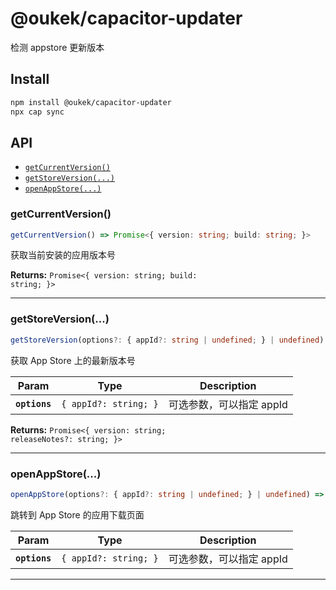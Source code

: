 # @oukek/capacitor-updater

检测 appstore 更新版本

## Install

```bash
npm install @oukek/capacitor-updater
npx cap sync
```

## API

<docgen-index>

* [`getCurrentVersion()`](#getcurrentversion)
* [`getStoreVersion(...)`](#getstoreversion)
* [`openAppStore(...)`](#openappstore)

</docgen-index>

<docgen-api>
<!--Update the source file JSDoc comments and rerun docgen to update the docs below-->

### getCurrentVersion()

```typescript
getCurrentVersion() => Promise<{ version: string; build: string; }>
```

获取当前安装的应用版本号

**Returns:** <code>Promise&lt;{ version: string; build: string; }&gt;</code>

--------------------


### getStoreVersion(...)

```typescript
getStoreVersion(options?: { appId?: string | undefined; } | undefined) => Promise<{ version: string; releaseNotes?: string; }>
```

获取 App Store 上的最新版本号

| Param         | Type                             | Description     |
| ------------- | -------------------------------- | --------------- |
| **`options`** | <code>{ appId?: string; }</code> | 可选参数，可以指定 appId |

**Returns:** <code>Promise&lt;{ version: string; releaseNotes?: string; }&gt;</code>

--------------------


### openAppStore(...)

```typescript
openAppStore(options?: { appId?: string | undefined; } | undefined) => Promise<void>
```

跳转到 App Store 的应用下载页面

| Param         | Type                             | Description     |
| ------------- | -------------------------------- | --------------- |
| **`options`** | <code>{ appId?: string; }</code> | 可选参数，可以指定 appId |

--------------------

</docgen-api>

